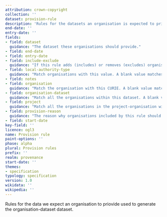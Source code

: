 ```yaml
---
attribution: crown-copyright
collection: ''
dataset: provision-rule
description: 'Rules for the datasets an organisation is expected to priovide'
end-date: ''
entry-date: ''
fields:
- field: dataset
  guidance: "The dataset these organisations should provide."
- field: end-date
- field: entry-date
- field: include-exclude
  guidance: "If this rule adds (includes) or removes (excludes) organisations from this rule."
- field: local-authority-type
  guidance: "Match organisations with this value. A blank value matches any organisation."
- field: notes
- field: organisation
  guidance: "Match the organisation with this CURIE. A blank value matches any organisation."
- field: organisation-dataset
  guidance: "Match all the organisations within this dataset. A blank value matches any organisation."
- field: project
  guidance: "Match all the organisations in the project-organisation with a project field of this value."
- field: provision-reason
  guidance: "The reason why organisations included by this rule should provide this dataset."
- field: start-date
key-field: ''
licence: ogl3
name: Provision rule
paint-options: ''
phase: alpha
plural: Provision rules
prefix: ''
realm: provenance
start-date: ''
themes:
- specification
typology: specification
version: 1.0
wikidata: ''
wikipedia: ''
---
```


Rules for the data we expect an organisation to priovide used to generate the organisation-dataset dataset.
